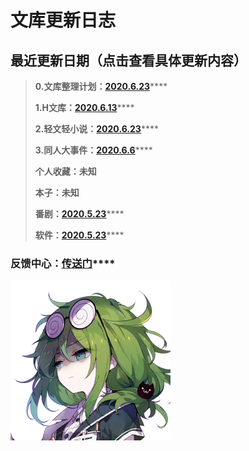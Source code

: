 # 文库更新日志

## 最近更新日期（点击查看具体更新内容）

> **0.文库整理计划：**[**2020.6.23**](2020.5.15.md#2020-6-23)\*\*\*\*
>
> **1.H文库：**[**2020.6.13**](2020.5.15.md#2020-6-13)\*\*\*\*
>
> **2.轻文轻小说：**[**2020.6.23**](2020.5.15.md#2020-6-23)\*\*\*\*
>
> **3.同人大事件：**[**2020.6.6**](2020.5.15.md#2020-6-6)\*\*\*\*
>
> **个人收藏：未知**
>
> **本子：未知**
>
> **番剧：**[**2020.5.23**](2020.5.15.md#2020-5-23)\*\*\*\*
>
> **软件：**[**2020.5.23**](2020.5.15.md#2020-5-23)\*\*\*\*

### **反馈中心：**[**传送门**](https://www.wjx.cn/jq/76859742.aspx)\*\*\*\*



![](../.gitbook/assets/019_007.png)





